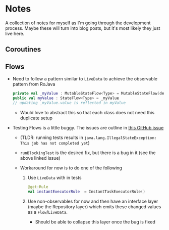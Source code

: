# Notes

A collection of notes for myself as I'm going through the development process. Maybe these will turn into blog posts, but it's most likely they just live here.

## Coroutines

## Flows

- Need to follow a pattern similar to `LiveData` to achieve the observable pattern from RxJava

  ```kotlin
  private val _myValue : MutableStateFlow<Type> = MutableStateFlow(defaultValue)
  public val myValue : StateFlow<Type> = _myValue
  // updating _myValue.value is reflected in myValue
  ```
  - Would love to abstract this so that each class does not need this duplicate setup
  
- Testing Flows is a little buggy. The issues are outline in [this GitHub issue](https://github.com/Kotlin/kotlinx.coroutines/issues/1204)

  - (TLDR: running tests results in `java.lang.IllegalStateException: This job has not completed yet`)

  - `runBlockingTest` is the desired fix, but there is a bug in it (see the above linked issue)

  - Workaround for now is to do one of the following

    1. Use `LiveData` with in tests

       ```kotlin
       @get:Rule
       val instantExecutorRule  = InstantTaskExecutorRule()
       ```

    2. Use non-observables for now and then have an interface layer (maybe the Repository layer) which emits these changed values as a `Flow`/`LiveData`.

       - Should be able to collapse this layer once the bug is fixed
